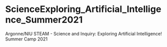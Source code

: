 # ScienceExploring_Artificial_Intelligence_Summer2021
Argonne/NIU STEAM - Science and Inquiry: Exploring Artificial Intelligence! Summer Camp 2021
